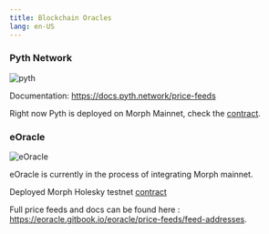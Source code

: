```yaml
---
title: Blockchain Oracles
lang: en-US
---
```


### Pyth Network

![pyth](../../../../assets/docs/dev/resources/pyth.jpg)

Documentation: https://docs.pyth.network/price-feeds

Right now Pyth is deployed on Morph Mainnet, check the [contract](https://explorer.morphl2.io/address/0x2880aB155794e7179c9eE2e38200202908C17B43).

### eOracle

![eOracle](../../../../assets/docs/dev/resources/eOracle.jpg)

eOracle is currently in the process of integrating Morph mainnet.

Deployed Morph Holesky testnet [contract](https://explorer-holesky.morphl2.io/address/0xbd53b35Bf458Cd22dBDeB5Da71181daA3cFb6A10)

Full price feeds and docs can be found here : https://eoracle.gitbook.io/eoracle/price-feeds/feed-addresses.
